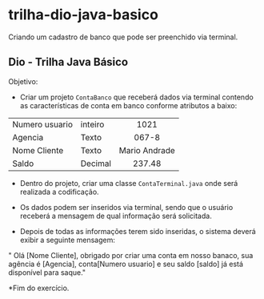 # trilha-dio-java-basico
Criando um cadastro de banco que pode ser preenchido via terminal.

## Dio - Trilha Java Básico

Objetivo:

* Criar um projeto `ContaBanco` que receberá dados via terminal contendo as características de conta em 
banco conforme atributos a baixo:

<table>
    
  <tbody align="left">
    <tr>
      <td>Numero usuario </td>
      <td> inteiro</td>
      <td align="center">
      1021
      </td>
    <tr>
      <td>Agencia </td>
      <td> Texto</td>
      <td align="center">
      067-8
      </td>
    <tr>
      <td>Nome Cliente </td>
      <td> Texto</td>
      <td align="center">
     Mario Andrade
      </td>
    <tr>
      <td>Saldo </td>
      <td> Decimal</td>
      <td align="center">
       237.48
      </td>
   </tbody>
  <tfoot></tfoot>
</table>

* Dentro do projeto, criar uma classe `ContaTerminal.java` onde será realizada a codificação.

* Os dados podem ser inseridos via terminal, sendo que o usuário receberá a mensagem de qual informação 
será solicitada.

* Depois de todas as informações terem sido inseridas, o sistema deverá exibir a seguinte mensagem:
  
" Olá [Nome Cliente], obrigado por criar uma conta em nosso banaco, sua agência é [Agencia], conta[Numero usuario] e seu saldo [saldo] já está disponível para saque."

*Fim do exercício.

 

